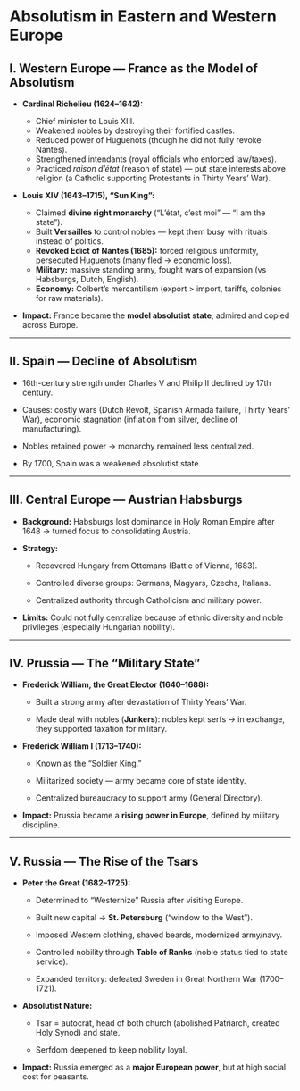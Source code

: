#         Absolutism in Eastern and Western Europe
## **I. Western Europe — France as the Model of Absolutism**

- **Cardinal Richelieu (1624–1642):**
    
    - Chief minister to Louis XIII.
    - Weakened nobles by destroying their fortified castles.
    - Reduced power of Huguenots (though he did not fully revoke Nantes).
    - Strengthened intendants (royal officials who enforced law/taxes).
    - Practiced _raison d’état_ (reason of state) — put state interests above religion (a Catholic supporting Protestants in Thirty Years’ War).
- **Louis XIV (1643–1715), “Sun King”:**
    
    - Claimed **divine right monarchy** (“L’état, c’est moi” — “I am the state”).
    - Built **Versailles** to control nobles — kept them busy with rituals instead of politics.
    - **Revoked Edict of Nantes (1685):** forced religious uniformity, persecuted Huguenots (many fled → economic loss).
    - **Military:** massive standing army, fought wars of expansion (vs Habsburgs, Dutch, English).
    - **Economy:** Colbert’s mercantilism (export > import, tariffs, colonies for raw materials).
- **Impact:** France became the **model absolutist state**, admired and copied across Europe.
---

## **II. Spain — Decline of Absolutism**

- 16th-century strength under Charles V and Philip II declined by 17th century.
    
- Causes: costly wars (Dutch Revolt, Spanish Armada failure, Thirty Years’ War), economic stagnation (inflation from silver, decline of manufacturing).
    
- Nobles retained power → monarchy remained less centralized.
    
- By 1700, Spain was a weakened absolutist state.
    

---

## **III. Central Europe — Austrian Habsburgs**

- **Background:** Habsburgs lost dominance in Holy Roman Empire after 1648 → turned focus to consolidating Austria.
    
- **Strategy:**
    
    - Recovered Hungary from Ottomans (Battle of Vienna, 1683).
        
    - Controlled diverse groups: Germans, Magyars, Czechs, Italians.
        
    - Centralized authority through Catholicism and military power.
        
- **Limits:** Could not fully centralize because of ethnic diversity and noble privileges (especially Hungarian nobility).
    

---

## **IV. Prussia — The “Military State”**

- **Frederick William, the Great Elector (1640–1688):**
    
    - Built a strong army after devastation of Thirty Years’ War.
        
    - Made deal with nobles (**Junkers**): nobles kept serfs → in exchange, they supported taxation for military.
        
- **Frederick William I (1713–1740):**
    
    - Known as the “Soldier King.”
        
    - Militarized society — army became core of state identity.
        
    - Centralized bureaucracy to support army (General Directory).
        
- **Impact:** Prussia became a **rising power in Europe**, defined by military discipline.
    

---

## **V. Russia — The Rise of the Tsars**

- **Peter the Great (1682–1725):**
    
    - Determined to “Westernize” Russia after visiting Europe.
        
    - Built new capital → **St. Petersburg** (“window to the West”).
        
    - Imposed Western clothing, shaved beards, modernized army/navy.
        
    - Controlled nobility through **Table of Ranks** (noble status tied to state service).
        
    - Expanded territory: defeated Sweden in Great Northern War (1700–1721).
        
- **Absolutist Nature:**
    
    - Tsar = autocrat, head of both church (abolished Patriarch, created Holy Synod) and state.
        
    - Serfdom deepened to keep nobility loyal.
        
- **Impact:** Russia emerged as a **major European power**, but at high social cost for peasants.
